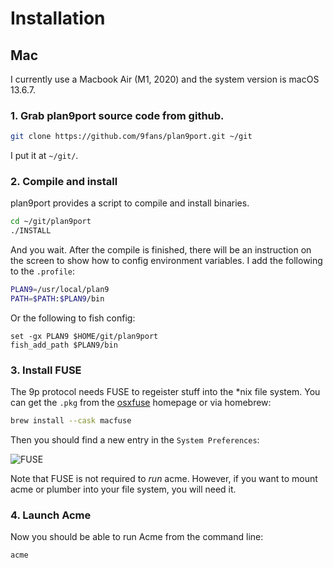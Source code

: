 # Installation

## Mac

I currently use a Macbook Air (M1, 2020) and the system version is
macOS 13.6.7.

### 1. Grab plan9port source code from github.

```bash
git clone https://github.com/9fans/plan9port.git ~/git
```

I put it at `~/git/`.

### 2. Compile and install

plan9port provides a script to compile and install binaries.

```bash
cd ~/git/plan9port
./INSTALL
```

And you wait. After the compile is finished, there will be an instruction on the
screen to show how to config environment variables. I add the following to the
`.profile`:

```bash
PLAN9=/usr/local/plan9
PATH=$PATH:$PLAN9/bin
```

Or the following to fish config:

```fish
set -gx PLAN9 $HOME/git/plan9port
fish_add_path $PLAN9/bin
```

### 3. Install FUSE

The 9p protocol needs FUSE to regeister stuff into the \*nix file system. You can
get the `.pkg` from the [osxfuse](https://osxfuse.github.io) homepage or via
homebrew:

```bash
brew install --cask macfuse
```

Then you should find a new entry in the `System Preferences`:

![FUSE](/images/osxfuse.png)

Note that FUSE is not required to _run_ acme. However, if you want to mount acme
or plumber into your file system, you will need it.

### 4. Launch Acme

Now you should be able to run Acme from the command line:

```bash
acme
```
